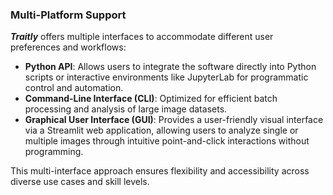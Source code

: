 ### Multi-Platform Support

***Traitly*** offers multiple interfaces to accommodate different user preferences and workflows:

* **Python API**: Allows users to integrate the software directly into Python scripts or interactive environments like JupyterLab for programmatic control and automation.
* **Command-Line Interface (CLI)**: Optimized for efficient batch processing and analysis of large image datasets.
* **Graphical User Interface (GUI)**: Provides a user-friendly visual interface via a Streamlit web application, allowing users to analyze single or multiple images through intuitive point-and-click interactions without programming.

This multi-interface approach ensures flexibility and accessibility across diverse use cases and skill levels.
